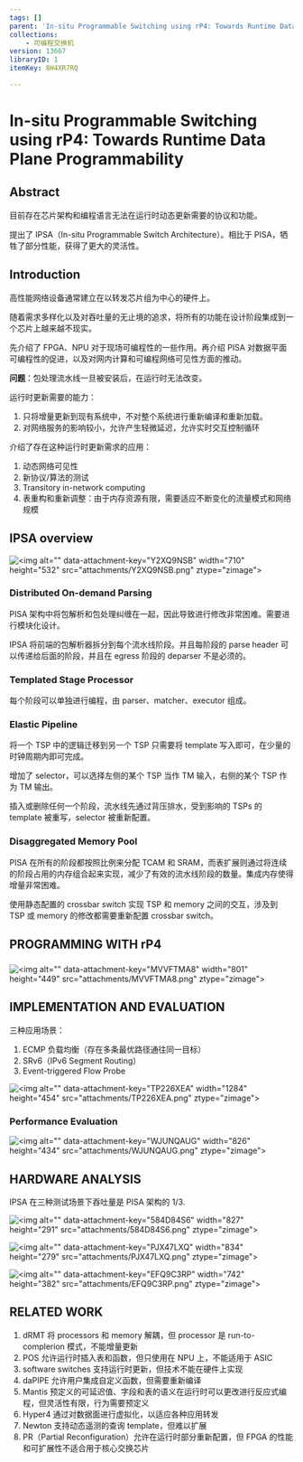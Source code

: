 ```yaml
---
tags: []
parent: 'In-situ Programmable Switching using rP4: Towards Runtime Data Plane Programmability'
collections:
    - 可编程交换机
version: 13667
libraryID: 1
itemKey: 8H4XR7RQ

---
```

# In-situ Programmable Switching using rP4: Towards Runtime Data Plane Programmability

## Abstract

目前存在芯片架构和编程语言无法在运行时动态更新需要的协议和功能。

提出了 IPSA（In-situ Programmable Switch Architecture）。相比于 PISA，牺牲了部分性能，获得了更大的灵活性。

## Introduction

高性能网络设备通常建立在以转发芯片组为中心的硬件上。

随着需求多样化以及对吞吐量的无止境的追求，将所有的功能在设计阶段集成到一个芯片上越来越不现实。

先介绍了 FPGA、NPU 对于现场可编程性的一些作用。再介绍 PISA 对数据平面可编程性的促进，以及对网内计算和可编程网络可见性方面的推动。

**问题**：包处理流水线一旦被安装后，在运行时无法改变。

运行时更新需要的能力：

1.  只将增量更新到现有系统中，不对整个系统进行重新编译和重新加载。
2.  对网络服务的影响较小，允许产生轻微延迟，允许实时交互控制循环

介绍了存在这种运行时更新需求的应用：

1.  动态网络可见性
2.  新协议/算法的测试
3.  Transitory in-network computing
4.  表重构和重新调整：由于内存资源有限，需要适应不断变化的流量模式和网络规模

## IPSA overview

![\<img alt="" data-attachment-key="Y2XQ9NSB" width="710" height="532" src="attachments/Y2XQ9NSB.png" ztype="zimage">](attachments/Y2XQ9NSB.png)

### Distributed On-demand Parsing

PISA 架构中将包解析和包处理纠缠在一起，因此导致进行修改非常困难。需要进行模块化设计。

IPSA 将前端的包解析器拆分到每个流水线阶段。并且每阶段的 parse header 可以传递给后面的阶段，并且在 egress 阶段的 deparser 不是必须的。

### Templated Stage Processor

每个阶段可以单独进行编程，由 parser、matcher、executor 组成。

### Elastic Pipeline

将一个 TSP 中的逻辑迁移到另一个 TSP 只需要将 template 写入即可，在少量的时钟周期内即可完成。

增加了 selector，可以选择左侧的某个 TSP 当作 TM 输入，右侧的某个 TSP 作为 TM 输出。

插入或删除任何一个阶段，流水线先通过背压排水，受到影响的 TSPs 的 template 被重写，selector 被重新配置。

### Disaggregated Memory Pool

PISA 在所有的阶段都按照比例来分配 TCAM 和 SRAM，而表扩展则通过将连续的阶段占用的内存组合起来实现，减少了有效的流水线阶段的数量。集成内存使得增量非常困难。

使用静态配置的 crossbar switch 实现 TSP 和 memory 之间的交互，涉及到 TSP 或 memory 的修改都需要重新配置 crossbar switch。

## PROGRAMMING WITH rP4

###

![\<img alt="" data-attachment-key="MVVFTMA8" width="801" height="449" src="attachments/MVVFTMA8.png" ztype="zimage">](attachments/MVVFTMA8.png)

## IMPLEMENTATION AND EVALUATION

三种应用场景：

1.  ECMP 负载均衡（存在多条最优路径通往同一目标）
2.  SRv6（IPv6 Segment Routing）
3.  Event-triggered Flow Probe

![\<img alt="" data-attachment-key="TP226XEA" width="1284" height="454" src="attachments/TP226XEA.png" ztype="zimage">](attachments/TP226XEA.png)

### Performance Evaluation

![\<img alt="" data-attachment-key="WJUNQAUG" width="826" height="434" src="attachments/WJUNQAUG.png" ztype="zimage">](attachments/WJUNQAUG.png)

## HARDWARE ANALYSIS

IPSA 在三种测试场景下吞吐量是 PISA 架构的 1/3.

![\<img alt="" data-attachment-key="584D84S6" width="827" height="291" src="attachments/584D84S6.png" ztype="zimage">](attachments/584D84S6.png)

![\<img alt="" data-attachment-key="PJX47LXQ" width="834" height="279" src="attachments/PJX47LXQ.png" ztype="zimage">](attachments/PJX47LXQ.png)

![\<img alt="" data-attachment-key="EFQ9C3RP" width="742" height="382" src="attachments/EFQ9C3RP.png" ztype="zimage">](attachments/EFQ9C3RP.png)

## RELATED WORK

1.  dRMT 将 processors 和 memory 解耦，但 processor 是 run-to-complerion 模式，不能增量更新
2.  POS 允许运行时插入表和函数，但只使用在 NPU 上，不能适用于 ASIC
3.  software switches 支持运行时更新，但技术不能在硬件上实现
4.  daPIPE 允许用户集成自定义函数，但需要重新编译
5.  Mantis 预定义的可延迟值、字段和表的语义在运行时可以更改进行反应式编程，但灵活性有限，行为需要预定义
6.  Hyper4 通过对数据面进行虚拟化，以适应各种应用转发
7.  Newton 支持动态遥测的查询 template，但难以扩展
8.  PR（Partial Reconfiguration）允许在运行时部分重新配置，但 FPGA 的性能和可扩展性不适合用于核心交换芯片
